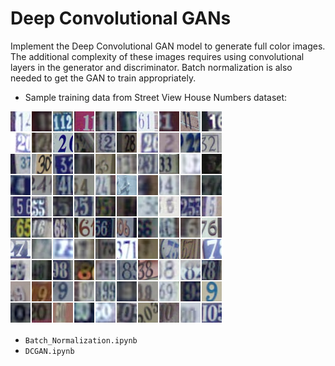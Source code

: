 # Deep Convolutional GANs

Implement the Deep Convolutional GAN model to generate full color images. The additional complexity of these images requires using convolutional layers in the generator and discriminator. Batch normalization is also needed to get the GAN to train appropriately.

* Sample training data from Street View House Numbers dataset:

![sample image](assets/32x32eg.png)

* `Batch_Normalization.ipynb`
* `DCGAN.ipynb`